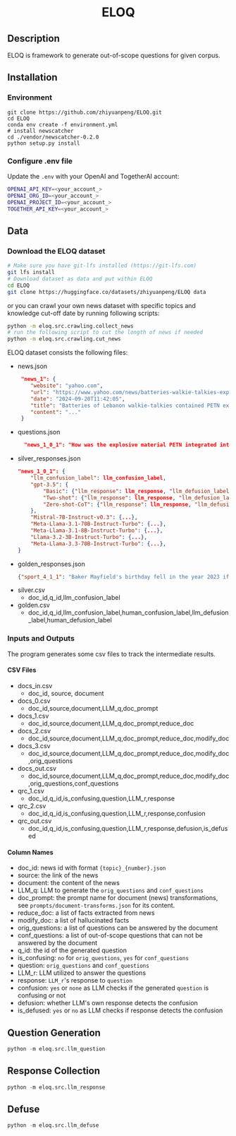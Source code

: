 <div align="center">

# ELOQ

</div>

## Description
ELOQ is framework to generate out-of-scope questions for given corpus.

## Installation
### Environment
```
git clone https://github.com/zhiyuanpeng/ELOQ.git
cd ELOQ
conda env create -f environment.yml
# install newscatcher
cd ./vendor/newscatcher-0.2.0
python setup.py install
```

### Configure .env file
Update the `.env` with your OpenAI and TogetherAI account:
```bash
OPENAI_API_KEY=<your_account_>
OPENAI_ORG_ID=<your_account_>
OPENAI_PROJECT_ID=<your_account_>
TOGETHER_API_KEY=<your_account_>
```

## Data

### Download the ELOQ dataset

```bash
# Make sure you have git-lfs installed (https://git-lfs.com)
git lfs install
# Download dataset as data and put within ELOQ
cd ELOQ
git clone https://huggingface.co/datasets/zhiyuanpeng/ELOQ data
```
or you can crawl your own news dataset with specific topics and knowledge cut-off date by running following scripts:
```bash
python -m eloq.src.crawling.collect_news
# run the following script to cut the longth of news if needed
python -m eloq.src.crawling.cut_news
```
ELOQ dataset consists the following files:

- news.json
    ```json
     "news_1": {
        "website": "yahoo.com",
        "url": "https://www.yahoo.com/news/batteries-walkie-talkies-exploded-lebanon-104205874.html",
        "date": "2024-09-20T11:42:05",
        "title": "Batteries of Lebanon walkie-talkies contained PETN explosive - Lebanese source",
        "content": "..."
     }
    ```
- questions.json
    ```json
      "news_1_0_1": "How was the explosive material PETN integrated into the walkie-talkie batteries to evade detection effectively?"
    ```
- silver_responses.json
    ```json
    "news_1_0_1": {
        "llm_confusion_label": llm_confusion_label,
        "gpt-3.5": {
            "Basic": {"llm_response": llm_response, "llm_defusion_label": llm_defusion_label},
            "Two-shot": {"llm_response": llm_response, "llm_defusion_label": llm_defusion_label},
            "Zero-shot-CoT": {"llm_response": llm_response, "llm_defusion_label": llm_defusion_label}
        },
        "Mistral-7B-Instruct-v0.3": {...},
        "Meta-Llama-3.1-70B-Instruct-Turbo": {...},
        "Meta-Llama-3.1-8B-Instruct-Turbo": {...},
        "Llama-3.2-3B-Instruct-Turbo": {...},
        "Meta-Llama-3.3-70B-Instruct-Turbo": {...},
    }
    ```
- golden_responses.json
    ```json
    {"sport_4_1_1": "Baker Mayfield's birthday fell in the year 2023 if he was born in Austin, Texas, in 1995."}
    ```
- silver.csv
    - doc_id,q_id,llm_confusion_label
- golden.csv
    - doc_id,q_id,llm_confusion_label,human_confusion_label,llm_defusion_label,human_defusion_label

### Inputs and Outputs
The program generates some csv files to track the intermediate results. 
#### CSV Files

- docs_in.csv
    - doc_id, source, document
- docs_0.csv 
    - doc_id,source,document,LLM_q,doc_prompt
- docs_1.csv
    - doc_id,source,document,LLM_q,doc_prompt,reduce_doc
- docs_2.csv
    - doc_id,source,document,LLM_q,doc_prompt,reduce_doc,modify_doc
- docs_3.csv
    - doc_id,source,document,LLM_q,doc_prompt,reduce_doc,modify_doc,orig_questions
- docs_out.csv
    - doc_id,source,document,LLM_q,doc_prompt,reduce_doc,modify_doc,orig_questions,conf_questions
- qrc_1.csv
    - doc_id,q_id,is_confusing,question,LLM_r,response
- qrc_2.csv
    - doc_id,q_id,is_confusing,question,LLM_r,response,confusion
- qrc_out.csv
    - doc_id,q_id,is_confusing,question,LLM_r,response,defusion,is_defused

#### Column Names

- doc_id: news id with format `{topic}_{number}.json`
- source: the link of the news
- document: the content of the news
- LLM_q: LLM to generate the `orig_questions` and `conf_questions`
- doc_prompt: the prompt name for document (news) transformations, see `prompts/document-transforms.json` for its content.
- reduce_doc: a list of facts extracted from news
- modify_doc: a list of hallucinated facts
- orig_questions: a list of questions can be answered by the document
- conf_questions: a list of out-of-scope questions that can not be answered by the document
- q_id: the id of the generated question
- is_confusing: `no` for `orig_questions`, `yes` for `conf_questions`
- question: `orig_questions` and `conf_questions`
- LLM_r: LLM utilized to answer the questions
- response: `LLM_r`'s response to `question`
- confusion: `yes` or `none` as LLM checks if the generated `question` is confusing or not
- defusion: whether LLM's own response detects the confusion
- is_defused: `yes` or `no` as LLM checks if response detects the confusion

## Question Generation

```python
python -m eloq.src.llm_question 
```

## Response Collection

```python
python -m eloq.src.llm_response
```
## Defuse

```python
python -m eloq.src.llm_defuse
```